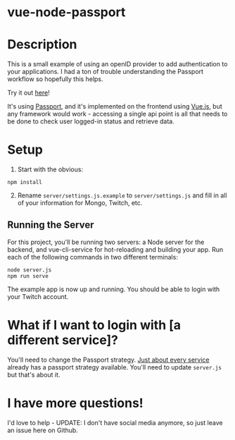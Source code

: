 # vue-node-passport

# Description

This is a small example of using an openID provider to add authentication to your  applications. I had a ton of trouble understanding the Passport workflow so hopefully this helps.

Try it out [here](https://vue-node-passport.herokuapp.com)!

It's using [Passport](https://www.npmjs.com/package/passport), and it's implemented on the frontend using [Vue.js](https://github.com/vuejs/vue), but any framework would work - accessing a single api point is all that needs to be done to check user logged-in status and retrieve data.

# Setup

1. Start with the obvious:

```
npm install
```

2. Rename `server/settings.js.example` to `server/settings.js` and fill in all of your information for Mongo, Twitch, etc.

## Running the Server

For this project, you'll be running two servers: a Node server for the backend, and vue-cli-service for hot-reloading and building your app. Run each of the following commands in two different terminals:

```
node server.js
npm run serve
```

The example app is now up and running. You should be able to login with your Twitch account.

# What if I want to login with [a different service]?

You'll need to change the Passport strategy. [Just about every service](http://www.passportjs.org/packages/) already has a passport strategy available. You'll need to update `server.js` but that's about it.

# I have more questions!

I'd love to help - UPDATE: I don't have social media anymore, so just leave an issue here on Github.
